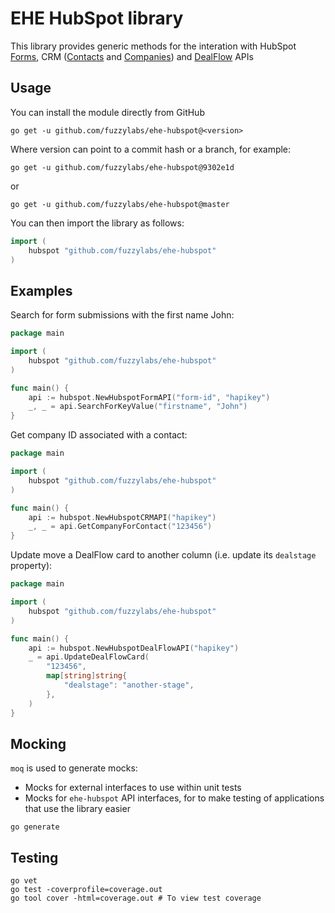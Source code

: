 # EHE HubSpot library

This library provides generic methods for the interation with HubSpot [Forms](https://legacydocs.hubspot.com/docs/methods/forms/forms_overview), CRM ([Contacts](https://developers.hubspot.com/docs/api/crm/contacts) and [Companies](https://developers.hubspot.com/docs/api/crm/companies)) and [DealFlow](https://developers.hubspot.com/docs/api/crm/deals) APIs

## Usage
You can install the module directly from GitHub

```shell
go get -u github.com/fuzzylabs/ehe-hubspot@<version>
```

Where version can point to a commit hash or a branch, for example:

```shell
go get -u github.com/fuzzylabs/ehe-hubspot@9302e1d
```

or 

```shell
go get -u github.com/fuzzylabs/ehe-hubspot@master
```

You can then import the library as follows:
```go
import (
	hubspot "github.com/fuzzylabs/ehe-hubspot"
)
```

## Examples
Search for form submissions with the first name John:
```go
package main

import (
	hubspot "github.com/fuzzylabs/ehe-hubspot"
)

func main() {
	api := hubspot.NewHubspotFormAPI("form-id", "hapikey")
	_, _ = api.SearchForKeyValue("firstname", "John")
}
```

Get company ID associated with a contact:
```go
package main

import (
	hubspot "github.com/fuzzylabs/ehe-hubspot"
)

func main() {
	api := hubspot.NewHubspotCRMAPI("hapikey")
	_, _ = api.GetCompanyForContact("123456")
}
```

Update move a DealFlow card to another column (i.e. update its `dealstage` property):
```go
package main

import (
	hubspot "github.com/fuzzylabs/ehe-hubspot"
)

func main() {
	api := hubspot.NewHubspotDealFlowAPI("hapikey")
	_ = api.UpdateDealFlowCard(
		"123456",
		map[string]string{
			"dealstage": "another-stage",
        },
    )
}
```
## Mocking
`moq` is used to generate mocks:
* Mocks for external interfaces to use within unit tests
* Mocks for `ehe-hubspot` API interfaces, for to make testing of applications that use the library easier

```
go generate
```

## Testing
```
go vet
go test -coverprofile=coverage.out
go tool cover -html=coverage.out # To view test coverage
```